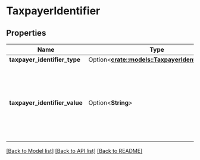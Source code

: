 # TaxpayerIdentifier

## Properties

Name | Type | Description | Notes
------------ | ------------- | ------------- | -------------
**taxpayer_identifier_type** | Option<[**crate::models::TaxpayerIdentifierType**](TaxpayerIdentifierType.md)> |  | 
**taxpayer_identifier_value** | Option<**String**> | The value of the taxpayer identifier as assigned by the IRS to the individual or legal entity. | 

[[Back to Model list]](../README.md#documentation-for-models) [[Back to API list]](../README.md#documentation-for-api-endpoints) [[Back to README]](../README.md)


